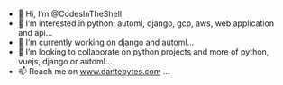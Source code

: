 - 👋 Hi, I’m @CodesInTheShell
- 👀 I’m interested in python, automl, django, gcp, aws, web application and api...
- 🌱 I’m currently working on django and automl...
- 💞️ I’m looking to collaborate on python projects and more of python, vuejs, django or automl...
- 📫 Reach me on www.dantebytes.com ...

<!---
CodesInTheShell/CodesInTheShell is a ✨ special ✨ repository because its `README.md` (this file) appears on your GitHub profile.
You can click the Preview link to take a look at your changes.
--->
